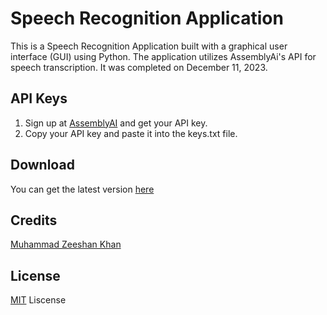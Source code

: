 # Speech Recognition Application
This is a Speech Recognition Application built with a graphical user interface (GUI) using Python. The application utilizes AssemblyAi's API for speech transcription. It was completed on December 11, 2023.

## API Keys
1. Sign up at [AssemblyAI](https://www.assemblyai.com/) and get your API key.
2. Copy your API key and paste it into the keys.txt file.

## Download
You can get the latest version [here](https://github.com/Muhammad-Zeeshan-Khan/speech-recognition-app/releases/tag/v1.0.0)

## Credits
[Muhammad Zeeshan Khan](https://github.com/Muhammad-Zeeshan-Khan)

## License
[MIT](https://github.com/Muhammad-Zeeshan-Khan/speech-recognition-app/blob/master/LICENSE) Liscense
